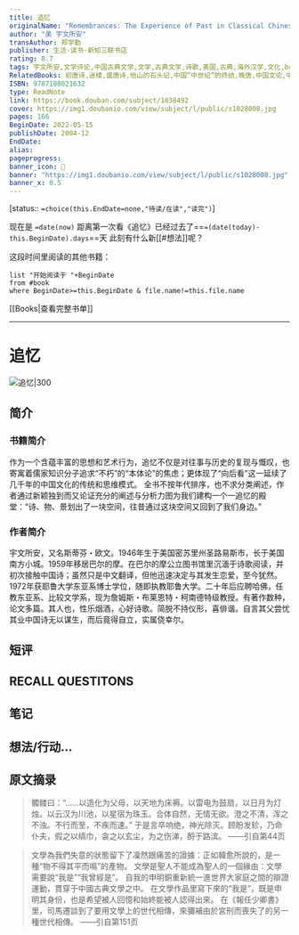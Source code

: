 ```yaml
---
title: 追忆
originalName: "Remembrances: The Experience of Past in Classical Chinese Literature"
author: "美 宇文所安"
transAuthor: 郑学勤
publisher: 生活·读书·新知三联书店
rating: 8.7
tags: 宇文所安,文学评论,中国古典文学,文学,古典文学,诗歌,美国,古典,海外汉学,文化,book
RelatedBooks: 初唐诗,迷楼,盛唐诗,他山的石头记,中国“中世纪”的终结,晚唐,中国文论,中国早期古典诗歌的生成,尘几录,烽火与流星
ISBN: 9787108021632
type: ReadNote
link: https://book.douban.com/subject/1038492
cover: https://img1.doubanio.com/view/subject/l/public/s1028008.jpg
pages: 166
BeginDate: 2022-05-15
publishDate: 2004-12
EndDate:
alias:
pageprogress:
banner_icon: 📖
banner: "https://img1.doubanio.com/view/subject/l/public/s1028008.jpg"
banner_x: 0.5
---
```

[status:: `=choice(this.EndDate=none,"待读/在读","读完")`]

现在是 `=date(now)`
距离第一次看《追忆》已经过去了==`=(date(today)-this.BeginDate).days`==天
此刻有什么新[[#想法]]呢？


这段时间里阅读的其他书籍：

```dataview
list "开始阅读于 "+BeginDate
from #book 
where BeginDate>=this.BeginDate & file.name!=this.file.name
```

[[Books|查看完整书单]]

---
# 追忆

![追忆|300](https://img1.doubanio.com/view/subject/l/public/s1028008.jpg)

## 简介
### 书籍简介

作为一个含蕴丰富的思想和艺术行为，追忆不仅是对往事与历史的复现与慨叹，也寄寓着儒家知识分子追求“不朽”的“本体论”的焦虑；更体现了“向后看”这一延续了几千年的中国文化的传统和思维模式。
全书不按年代排序，也不求分类阐述，作者通过新颖独到而又论证充分的阐述与分析力图为我们建构一个一追忆的殿堂：“诗、物、景划出了一块空间，往昔通过这块空间又回到了我们身边。”


### 作者简介

宇文所安，又名斯蒂芬・欧文。1946年生于美国密苏里州圣路易斯市，长于美国南方小城。1959年移居巴尔的摩。在巴尔的摩公立图书馆里沉湎于诗歌阅读，并初次接触中国诗；虽然只是中文翻译，但他迅速决定与其发生恋爱，至今犹然。1972年获耶鲁大学东亚系博士学位，随即执教耶鲁大学。二十年后应聘哈佛，任教东亚系、比较文学系，现为詹姆斯・布莱恩特・柯南德特级教授。有著作数种，论文多篇。其人也，性乐烟酒，心好诗歌。简脱不持仪形，喜俳谐。自言其父尝忧其业中国诗无以谋生，而后竟得自立，实属侥幸尔。


## 短评

## RECALL QUESTITONS

## 笔记

## 想法/行动...

## 原文摘录
> 髑髅曰：“……以造化为父母，以天地为床褥。以雷电为鼓扇，以日月为灯烛。以云汉为川池，以星宿为珠玉。合体自然，无情无欲。澄之不清，浑之不浊。不行而至，不疾而速。”
于是言卒响绝，神光除灭。顾盼发轸，乃命仆夫，假之以缟巾，衾之以玄尘，为之伤涕，酹于路滨。
——引自第44页

> 文學為我們失意的狀態留下了凜然跟痛苦的證據：正如韓愈所說的，是一種“物不得其平而鳴”的產物。
文學是聖人不能成為聖人的一個緣由：文學需要說“我是”“我曾經是”。
自我的申明銅重新統一進世界大家庭之間的辯證運動，貫穿于中國古典文學之中。
在文學作品里寫下來的“我是”，既是申明其身份，也是希望被人回憶和始終能被人認得出來。
在《報任少卿書》里，司馬遷談到了要用文學上的世代相傳，來彌補由於宮刑而喪失了的另一種世代相傳。
——引自第151页

## 
